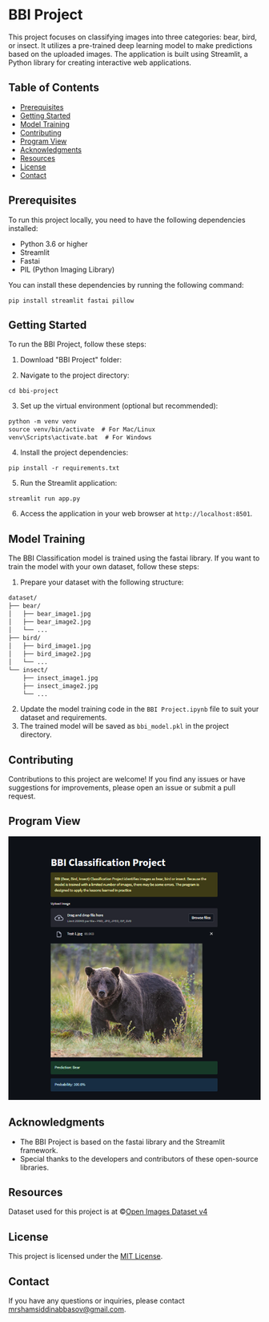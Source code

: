 # BBI Project

This project focuses on classifying images into three categories: bear, bird, or insect. It utilizes a pre-trained deep learning model to make predictions based on the uploaded images. The application is built using Streamlit, a Python library for creating interactive web applications.

## Table of Contents

- [Prerequisites]()
- [Getting Started]()
- [Model Training]()
- [Contributing]()
- [Program View]()
- [Acknowledgments]()
- [Resources]()
- [License]()
- [Contact]()

## Prerequisites

To run this project locally, you need to have the following dependencies installed:

- Python 3.6 or higher
- Streamlit
- Fastai
- PIL (Python Imaging Library)

You can install these dependencies by running the following command:

```
pip install streamlit fastai pillow
```

## Getting Started

To run the BBI Project, follow these steps:

1. Download "BBI Project" folder:


2. Navigate to the project directory:

```
cd bbi-project
```

3. Set up the virtual environment (optional but recommended):

```
python -m venv venv
source venv/bin/activate  # For Mac/Linux
venv\Scripts\activate.bat  # For Windows
```

4. Install the project dependencies:

```
pip install -r requirements.txt
```

5. Run the Streamlit application:

```
streamlit run app.py
```

6. Access the application in your web browser at `http://localhost:8501`.

## Model Training

The BBI Classification model is trained using the fastai library. If you want to train the model with your own dataset, follow these steps:

1. Prepare your dataset with the following structure:

```
dataset/
├── bear/
│   ├── bear_image1.jpg
│   ├── bear_image2.jpg
│   └── ...
├── bird/
│   ├── bird_image1.jpg
│   ├── bird_image2.jpg
│   └── ...
└── insect/
    ├── insect_image1.jpg
    ├── insect_image2.jpg
    └── ...
```

2. Update the model training code in the `BBI Project.ipynb` file to suit your dataset and requirements.
3. The trained model will be saved as `bbi_model.pkl` in the project directory.

## Contributing

Contributions to this project are welcome! If you find any issues or have suggestions for improvements, please open an issue or submit a pull request.

## Program View

<p align="center">
    <img src="Images/BBI_Classification_Project.png" alt="Streamlit App">
</p>

## Acknowledgments

- The BBI Project is based on the fastai library and the Streamlit framework.
- Special thanks to the developers and contributors of these open-source libraries.

## Resources

Dataset used for this project is at &copy;[Open Images Dataset v4](https://github.com/EscVM/OIDv4_ToolKit)

## License

This project is licensed under the [MIT License](https://opensource.org/licenses/MIT).

## Contact

If you have any questions or inquiries, please contact mrshamsiddinabbasov@gmail.com.


